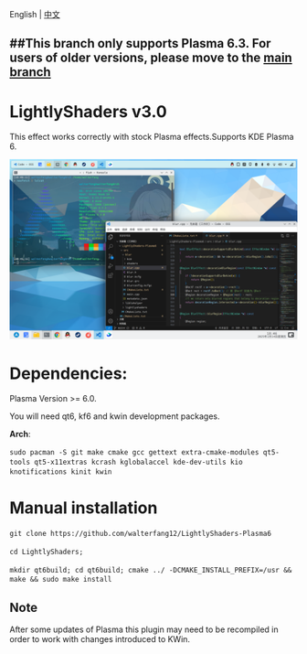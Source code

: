 English | [中文](README_zh.md)

## ##This branch only supports Plasma 6.3. For users of older versions, please move to the [main branch](https://github.com/walterfang12/LightlyShaders-Plasma6/)

# LightlyShaders v3.0

 This effect works correctly with stock Plasma effects.Supports KDE Plasma 6.

 ![default](screenshot.png)


# Dependencies:
 
Plasma Version >= 6.0.
 
You will need qt6, kf6 and kwin development packages.

**Arch**:

`sudo pacman -S git make cmake gcc gettext extra-cmake-modules qt5-tools qt5-x11extras kcrash kglobalaccel kde-dev-utils kio knotifications kinit kwin`

# Manual installation
```
git clone https://github.com/walterfang12/LightlyShaders-Plasma6

cd LightlyShaders;

mkdir qt6build; cd qt6build; cmake ../ -DCMAKE_INSTALL_PREFIX=/usr && make && sudo make install
```

## Note
After some updates of Plasma this plugin may need to be recompiled in order to work with changes introduced to KWin.
 
